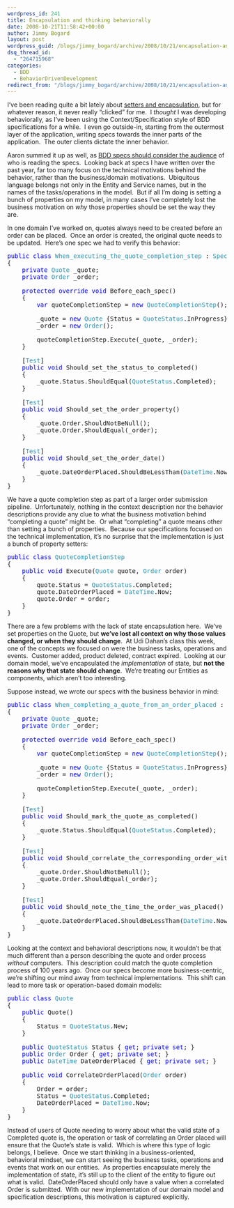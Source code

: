 ```yaml
---
wordpress_id: 241
title: Encapsulation and thinking behaviorally
date: 2008-10-21T11:58:42+00:00
author: Jimmy Bogard
layout: post
wordpress_guid: /blogs/jimmy_bogard/archive/2008/10/21/encapsulation-and-thinking-behaviorally.aspx
dsq_thread_id:
  - "264715968"
categories:
  - BDD
  - BehaviorDrivenDevelopment
redirect_from: "/blogs/jimmy_bogard/archive/2008/10/21/encapsulation-and-thinking-behaviorally.aspx/"
---
```

I’ve been reading quite a bit lately about [setters and encapsulation](http://codebetter.com/blogs/david_laribee/archive/2008/07/08/super-models-part-2-avoid-mutators.aspx), but for whatever reason, it never really “clicked” for me.&#160; I _thought_ I was developing behaviorally, as I’ve been using the Context/Specification style of BDD specifications for a while.&#160; I even go outside-in, starting from the outermost layer of the application, writing specs towards the inner parts of the application.&#160; The outer clients dictate the inner behavior.

Aaron summed it up as well, as [BDD specs should consider the audience](http://codebetter.com/blogs/aaron.jensen/archive/2008/10/19/bdd-consider-your-audience.aspx) of who is reading the specs.&#160; Looking back at specs I have written over the past year, far too many focus on the technical motivations behind the behavior, rather than the business/domain motivations.&#160; Ubiquitous language belongs not only in the Entity and Service names, but in the names of the tasks/operations in the model.&#160; But if all I’m doing is setting a bunch of properties on my model, in many cases I’ve completely lost the business motivation on _why_ those properties should be set the way they are.

In one domain I’ve worked on, quotes always need to be created before an order can be placed.&#160; Once an order is created, the original quote needs to be updated.&#160; Here’s one spec we had to verify this behavior:

<pre><span style="color: blue">public class </span><span style="color: #2b91af">When_executing_the_quote_completion_step </span>: <span style="color: #2b91af">SpecBase
</span>{
    <span style="color: blue">private </span><span style="color: #2b91af">Quote </span>_quote;
    <span style="color: blue">private </span><span style="color: #2b91af">Order </span>_order;

    <span style="color: blue">protected override void </span>Before_each_spec()
    {
        <span style="color: blue">var </span>quoteCompletionStep = <span style="color: blue">new </span><span style="color: #2b91af">QuoteCompletionStep</span>();
        
        _quote = <span style="color: blue">new </span><span style="color: #2b91af">Quote </span>{Status = <span style="color: #2b91af">QuoteStatus</span>.InProgress};
        _order = <span style="color: blue">new </span><span style="color: #2b91af">Order</span>();

        quoteCompletionStep.Execute(_quote, _order);
    }

    [<span style="color: #2b91af">Test</span>]
    <span style="color: blue">public void </span>Should_set_the_status_to_completed()
    {
        _quote.Status.ShouldEqual(<span style="color: #2b91af">QuoteStatus</span>.Completed);
    }

    [<span style="color: #2b91af">Test</span>]
    <span style="color: blue">public void </span>Should_set_the_order_property()
    {
        _quote.Order.ShouldNotBeNull();
        _quote.Order.ShouldEqual(_order);
    }

    [<span style="color: #2b91af">Test</span>]
    <span style="color: blue">public void </span>Should_set_the_order_date()
    {
        _quote.DateOrderPlaced.ShouldBeLessThan(<span style="color: #2b91af">DateTime</span>.Now);
    }
}</pre>

[](http://11011.net/software/vspaste)

We have a quote completion step as part of a larger order submission pipeline.&#160; Unfortunately, nothing in the context description nor the behavior descriptions provide any clue to what the business motivation behind “completing a quote” might be.&#160; Or what “completing” a quote means other than setting a bunch of properties.&#160; Because our specifications focused on the technical implementation, it’s no surprise that the implementation is just a bunch of property setters:

<pre><span style="color: blue">public class </span><span style="color: #2b91af">QuoteCompletionStep
</span>{
    <span style="color: blue">public void </span>Execute(<span style="color: #2b91af">Quote </span>quote, <span style="color: #2b91af">Order </span>order)
    {
        quote.Status = <span style="color: #2b91af">QuoteStatus</span>.Completed;
        quote.DateOrderPlaced = <span style="color: #2b91af">DateTime</span>.Now;
        quote.Order = order;
    }
}</pre>

[](http://11011.net/software/vspaste)

There are a few problems with the lack of state encapsulation here.&#160; We’ve set properties on the Quote, but **we’ve lost all context on why those values changed, or when they should change**.&#160; At Udi Dahan’s class this week, one of the concepts we focused on were the business tasks, operations and events.&#160; Customer added, product deleted, contract expired.&#160; Looking at our domain model, we’ve encapsulated the _implementation_ of state, but **not the reasons why that state should change**.&#160; We’re treating our Entities as components, which aren’t too interesting.

Suppose instead, we wrote our specs with the business behavior in mind:

<pre><span style="color: blue">public class </span><span style="color: #2b91af">When_completing_a_quote_from_an_order_placed </span>: <span style="color: #2b91af">SpecBase
</span>{
    <span style="color: blue">private </span><span style="color: #2b91af">Quote </span>_quote;
    <span style="color: blue">private </span><span style="color: #2b91af">Order </span>_order;

    <span style="color: blue">protected override void </span>Before_each_spec()
    {
        <span style="color: blue">var </span>quoteCompletionStep = <span style="color: blue">new </span><span style="color: #2b91af">QuoteCompletionStep</span>();
        
        _quote = <span style="color: blue">new </span><span style="color: #2b91af">Quote </span>{Status = <span style="color: #2b91af">QuoteStatus</span>.InProgress};
        _order = <span style="color: blue">new </span><span style="color: #2b91af">Order</span>();

        quoteCompletionStep.Execute(_quote, _order);
    }

    [<span style="color: #2b91af">Test</span>]
    <span style="color: blue">public void </span>Should_mark_the_quote_as_completed()
    {
        _quote.Status.ShouldEqual(<span style="color: #2b91af">QuoteStatus</span>.Completed);
    }

    [<span style="color: #2b91af">Test</span>]
    <span style="color: blue">public void </span>Should_correlate_the_corresponding_order_with_the_quote()
    {
        _quote.Order.ShouldNotBeNull();
        _quote.Order.ShouldEqual(_order);
    }

    [<span style="color: #2b91af">Test</span>]
    <span style="color: blue">public void </span>Should_note_the_time_the_order_was_placed()
    {
        _quote.DateOrderPlaced.ShouldBeLessThan(<span style="color: #2b91af">DateTime</span>.Now);
    }
}</pre>

[](http://11011.net/software/vspaste)

Looking at the context and behavioral descriptions now, it wouldn’t be that much different than a person describing the quote and order process _without_ computers.&#160; This description could match the quote completion process of 100 years ago.&#160; Once our specs become more business-centric, we’re shifting our mind away from technical implementations.&#160; This shift can lead to more task or operation-based domain models:

<pre><span style="color: blue">public class </span><span style="color: #2b91af">Quote
</span>{
    <span style="color: blue">public </span>Quote()
    {
        Status = <span style="color: #2b91af">QuoteStatus</span>.New;
    }

    <span style="color: blue">public </span><span style="color: #2b91af">QuoteStatus </span>Status { <span style="color: blue">get</span>; <span style="color: blue">private set</span>; }
    <span style="color: blue">public </span><span style="color: #2b91af">Order </span>Order { <span style="color: blue">get</span>; <span style="color: blue">private set</span>; }
    <span style="color: blue">public </span><span style="color: #2b91af">DateTime </span>DateOrderPlaced { <span style="color: blue">get</span>; <span style="color: blue">private set</span>; }

    <span style="color: blue">public void </span>CorrelateOrderPlaced(<span style="color: #2b91af">Order </span>order)
    {
        Order = order;
        Status = <span style="color: #2b91af">QuoteStatus</span>.Completed;
        DateOrderPlaced = <span style="color: #2b91af">DateTime</span>.Now;
    }
}</pre>

[](http://11011.net/software/vspaste)

Instead of users of Quote needing to worry about what the valid state of a Completed quote is, the operation or task of correlating an Order placed will ensure that the Quote’s state is valid.&#160; Which is where this type of logic belongs, I believe.&#160; Once we start thinking in a business-oriented, behavioral mindset, we can start seeing the business tasks, operations and events that work on our entities.&#160; As properties encapsulate merely the implementation of state, it’s still up to the client of the entity to figure out what is valid.&#160; DateOrderPlaced should only have a value when a correlated Order is submitted.&#160; With our new implementation of our domain model and specification descriptions, this motivation is captured explicitly.